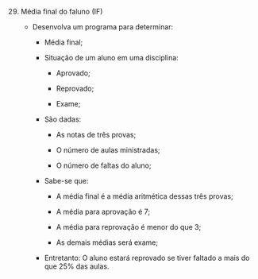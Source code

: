 29. Média final do faluno (IF)

    - Desenvolva um programa para determinar:
        - Média final;
        
        - Situação de um aluno em uma disciplina:
            - Aprovado;
            
            - Reprovado;
            
            - Exame;
            
        - São dadas:
            - As notas de três provas;
            
            - O número de aulas ministradas;
            
            - O número de faltas do aluno;
            
        - Sabe-se que:
            - A média final é a média aritmética dessas três provas;
            
            - A média para aprovação é 7;
            
            - A média para reprovação é menor do que 3;
            
            - As demais médias será exame;
            
        - Entretanto:
            O aluno estará reprovado se tiver faltado a mais do que 25% das aulas.